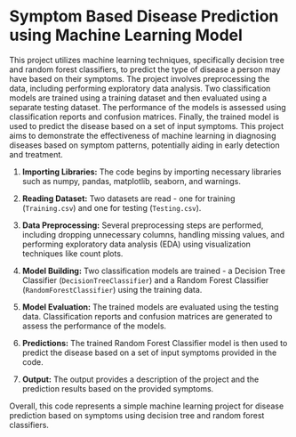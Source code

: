 
# Symptom Based Disease Prediction using Machine Learning Model

This project utilizes machine learning techniques, specifically decision tree and random forest classifiers, to predict the type of disease a person may have based on their symptoms. The project involves preprocessing the data, including performing exploratory data analysis. Two classification models are trained using a training dataset and then evaluated using a separate testing dataset. The performance of the models is assessed using classification reports and confusion matrices. Finally, the trained model is used to predict the disease based on a set of input symptoms. This project aims to demonstrate the effectiveness of machine learning in diagnosing diseases based on symptom patterns, potentially aiding in early detection and treatment.



1. **Importing Libraries:** The code begins by importing necessary libraries such as numpy, pandas, matplotlib, seaborn, and warnings.

2. **Reading Dataset:** Two datasets are read - one for training (`Training.csv`) and one for testing (`Testing.csv`).

3. **Data Preprocessing:** Several preprocessing steps are performed, including dropping unnecessary columns, handling missing values, and performing exploratory data analysis (EDA) using visualization techniques like count plots.

4. **Model Building:** Two classification models are trained - a Decision Tree Classifier (`DecisionTreeClassifier`) and a Random Forest Classifier (`RandomForestClassifier`) using the training data.

5. **Model Evaluation:** The trained models are evaluated using the testing data. Classification reports and confusion matrices are generated to assess the performance of the models.

6. **Predictions:** The trained Random Forest Classifier model is then used to predict the disease based on a set of input symptoms provided in the code.

7. **Output:** The output provides a description of the project and the prediction results based on the provided symptoms.

Overall, this code represents a simple machine learning project for disease prediction based on symptoms using decision tree and random forest classifiers.
